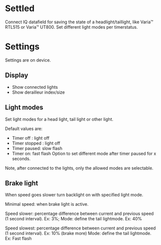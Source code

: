 # Settled

Connect IQ datafield for saving the state of a headlight/taillight, like Varia™ RTL515 or Varia™ UT800.
Set different light modes per timerstatus.


# Settings 

Settings are on device.

## Display

- Show connected lights
- Show derailleur index/size

## Light modes

Set light modes for a head light, tail light or other light.

Default values are:

- Timer off : light off
- Timer stopped : light off
- Timer paused: slow flash
- Timer on: fast flash
Option to set different mode after timer paused for x seconds.

Note, after connected to the lights, only the allowed modes are selectable.

## Brake light

When speed goes slower turn backlight on with specified light mode.

Minimal speed: when brake light is active.

Speed slower: percentage difference between current and previous speed (1 second interval). Ex: 3%;
Mode: define the tail lightmode. Ex: 40%

Speed slowest: percentage difference between current and previous speed (1 second interval). Ex: 10% (brake more)
Mode: define the tail lightmode. Ex: Fast flash

